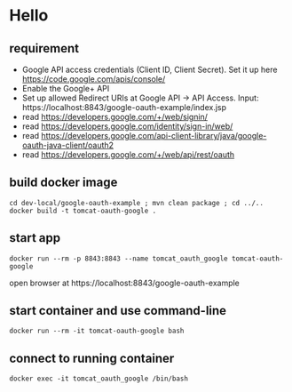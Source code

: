 # Hello

## requirement

- Google API access credentials (Client ID, Client Secret). Set it up here https://code.google.com/apis/console/
- Enable the Google+ API
- Set up allowed Redirect URIs at Google API -> API Access. Input: https://localhost:8843/google-oauth-example/index.jsp
- read https://developers.google.com/+/web/signin/
- read https://developers.google.com/identity/sign-in/web/
- read https://developers.google.com/api-client-library/java/google-oauth-java-client/oauth2
- read https://developers.google.com/+/web/api/rest/oauth

## build docker image

```
cd dev-local/google-oauth-example ; mvn clean package ; cd ../..
docker build -t tomcat-oauth-google .
```

## start app

```
docker run --rm -p 8843:8843 --name tomcat_oauth_google tomcat-oauth-google
```

open browser at https://localhost:8843/google-oauth-example

## start container and use command-line

```
docker run --rm -it tomcat-oauth-google bash
```

## connect to running container

```
docker exec -it tomcat_oauth_google /bin/bash
```
